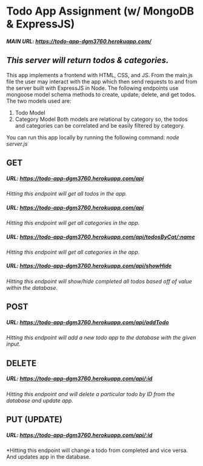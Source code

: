 # Todo App Assignment (w/ MongoDB & ExpressJS)
##### MAIN URL: https://todo-app-dgm3760.herokuapp.com/
*This server will return todos & categories.*
--------------------------------------------------------------
This app implements a frontend with HTML, CSS, and JS. From the main.js
file the user may interact with the app which then send requests to
and from the server built with ExpressJS in Node. The following endpoints
use mongoose model schema methods to create, update, delete, and get todos.
The two models used are: 
1. Todo Model 
2. Category Model
Both models are relational by category so, the todos and categories can be
correlated and be easily filtered by category.

You can run this app locally by running the following command: *node server.js*

## GET
##### URL: https://todo-app-dgm3760.herokuapp.com/api
*Hitting this endpoint will get all todos in the app.*

##### URL: https://todo-app-dgm3760.herokuapp.com/api
*Hitting this endpoint will get all categories in the app.*

##### URL: https://todo-app-dgm3760.herokuapp.com/api/todosByCat/:name
*Hitting this endpoint will get all categories in the app.*

##### URL: https://todo-app-dgm3760.herokuapp.com/api/showHide
*Hitting this endpoint will show/hide completed all todos based off of value within the database.*

## POST
##### URL: https://todo-app-dgm3760.herokuapp.com/api/addTodo
*Hitting this endpoint will add a new todo app to the database with the given input.*

## DELETE
##### URL: https://todo-app-dgm3760.herokuapp.com/api/:id
*Hitting this endpoint and will delete a particular todo by ID from the database and update app.*

## PUT (UPDATE)
##### URL: https://todo-app-dgm3760.herokuapp.com/api/:id
*Hitting this endpoint will change a todo from completed and vice versa. And updates app in the database. 

